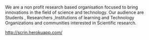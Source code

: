  We are a non profit research based organisation focused to bring innovations in the field of science and technology.
 Our audience are Students , Researchers ,Institutions of learning and Technology Organizations and communities interested in Scientific research.

http://scrin.herokuapp.com/


